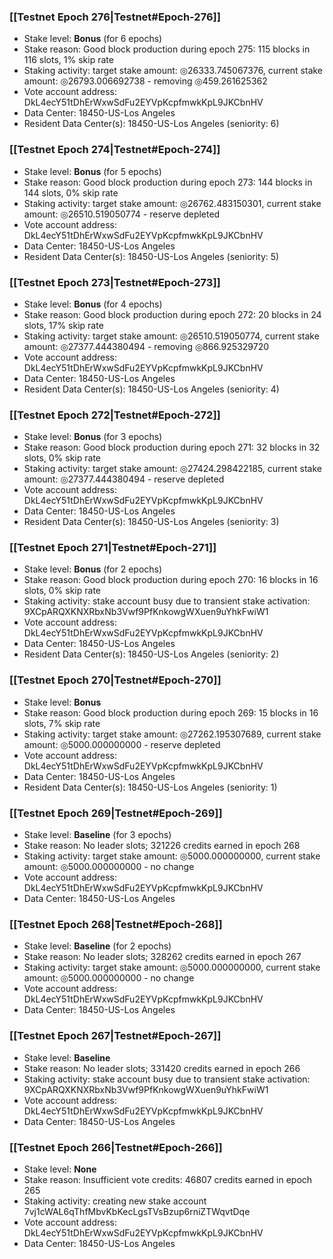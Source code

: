 ### [[Testnet Epoch 276|Testnet#Epoch-276]]
* Stake level: **Bonus** (for 6 epochs)
* Stake reason: Good block production during epoch 275: 115 blocks in 116 slots, 1% skip rate
* Staking activity: target stake amount: ◎26333.745067376, current stake amount: ◎26793.006692738 - removing ◎459.261625362
* Vote account address: DkL4ecY51tDhErWxwSdFu2EYVpKcpfmwkKpL9JKCbnHV
* Data Center: 18450-US-Los Angeles
* Resident Data Center(s): 18450-US-Los Angeles (seniority: 6)
### [[Testnet Epoch 274|Testnet#Epoch-274]]
* Stake level: **Bonus** (for 5 epochs)
* Stake reason: Good block production during epoch 273: 144 blocks in 144 slots, 0% skip rate
* Staking activity: target stake amount: ◎26762.483150301, current stake amount: ◎26510.519050774 - reserve depleted
* Vote account address: DkL4ecY51tDhErWxwSdFu2EYVpKcpfmwkKpL9JKCbnHV
* Data Center: 18450-US-Los Angeles
* Resident Data Center(s): 18450-US-Los Angeles (seniority: 5)
### [[Testnet Epoch 273|Testnet#Epoch-273]]
* Stake level: **Bonus** (for 4 epochs)
* Stake reason: Good block production during epoch 272: 20 blocks in 24 slots, 17% skip rate
* Staking activity: target stake amount: ◎26510.519050774, current stake amount: ◎27377.444380494 - removing ◎866.925329720
* Vote account address: DkL4ecY51tDhErWxwSdFu2EYVpKcpfmwkKpL9JKCbnHV
* Data Center: 18450-US-Los Angeles
* Resident Data Center(s): 18450-US-Los Angeles (seniority: 4)
### [[Testnet Epoch 272|Testnet#Epoch-272]]
* Stake level: **Bonus** (for 3 epochs)
* Stake reason: Good block production during epoch 271: 32 blocks in 32 slots, 0% skip rate
* Staking activity: target stake amount: ◎27424.298422185, current stake amount: ◎27377.444380494 - reserve depleted
* Vote account address: DkL4ecY51tDhErWxwSdFu2EYVpKcpfmwkKpL9JKCbnHV
* Data Center: 18450-US-Los Angeles
* Resident Data Center(s): 18450-US-Los Angeles (seniority: 3)
### [[Testnet Epoch 271|Testnet#Epoch-271]]
* Stake level: **Bonus** (for 2 epochs)
* Stake reason: Good block production during epoch 270: 16 blocks in 16 slots, 0% skip rate
* Staking activity: stake account busy due to transient stake activation: 9XCpARQXKNXRbxNb3Vwf9PfKnkowgWXuen9uYhkFwiW1
* Vote account address: DkL4ecY51tDhErWxwSdFu2EYVpKcpfmwkKpL9JKCbnHV
* Data Center: 18450-US-Los Angeles
* Resident Data Center(s): 18450-US-Los Angeles (seniority: 2)
### [[Testnet Epoch 270|Testnet#Epoch-270]]
* Stake level: **Bonus**
* Stake reason: Good block production during epoch 269: 15 blocks in 16 slots, 7% skip rate
* Staking activity: target stake amount: ◎27262.195307689, current stake amount: ◎5000.000000000 - reserve depleted
* Vote account address: DkL4ecY51tDhErWxwSdFu2EYVpKcpfmwkKpL9JKCbnHV
* Data Center: 18450-US-Los Angeles
* Resident Data Center(s): 18450-US-Los Angeles (seniority: 1)
### [[Testnet Epoch 269|Testnet#Epoch-269]]
* Stake level: **Baseline** (for 3 epochs)
* Stake reason: No leader slots; 321226 credits earned in epoch 268
* Staking activity: target stake amount: ◎5000.000000000, current stake amount: ◎5000.000000000 - no change
* Vote account address: DkL4ecY51tDhErWxwSdFu2EYVpKcpfmwkKpL9JKCbnHV
* Data Center: 18450-US-Los Angeles
### [[Testnet Epoch 268|Testnet#Epoch-268]]
* Stake level: **Baseline** (for 2 epochs)
* Stake reason: No leader slots; 328262 credits earned in epoch 267
* Staking activity: target stake amount: ◎5000.000000000, current stake amount: ◎5000.000000000 - no change
* Vote account address: DkL4ecY51tDhErWxwSdFu2EYVpKcpfmwkKpL9JKCbnHV
* Data Center: 18450-US-Los Angeles
### [[Testnet Epoch 267|Testnet#Epoch-267]]
* Stake level: **Baseline**
* Stake reason: No leader slots; 331420 credits earned in epoch 266
* Staking activity: stake account busy due to transient stake activation: 9XCpARQXKNXRbxNb3Vwf9PfKnkowgWXuen9uYhkFwiW1
* Vote account address: DkL4ecY51tDhErWxwSdFu2EYVpKcpfmwkKpL9JKCbnHV
* Data Center: 18450-US-Los Angeles
### [[Testnet Epoch 266|Testnet#Epoch-266]]
* Stake level: **None**
* Stake reason: Insufficient vote credits: 46807 credits earned in epoch 265
* Staking activity: creating new stake account 7vj1cWAL6qThfMbvKbKecLgsTVsBzup6rniZTWqvtDqe
* Vote account address: DkL4ecY51tDhErWxwSdFu2EYVpKcpfmwkKpL9JKCbnHV
* Data Center: 18450-US-Los Angeles